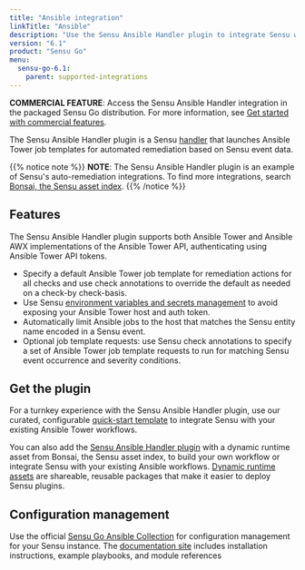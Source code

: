 ```yaml
---
title: "Ansible integration"
linkTitle: "Ansible"
description: "Use the Sensu Ansible Handler plugin to integrate Sensu with your existing Ansible workflows. Read about the features of Sensu's Ansible integration and learn how to get the plugin."
version: "6.1"
product: "Sensu Go"
menu: 
  sensu-go-6.1:
    parent: supported-integrations
---
```


**COMMERCIAL FEATURE**: Access the Sensu Ansible Handler integration in the packaged Sensu Go distribution.
For more information, see [Get started with commercial features][6].

The Sensu Ansible Handler plugin is a Sensu [handler][1] that launches Ansible Tower job templates for automated remediation based on Sensu event data.

{{% notice note %}}
**NOTE**: The Sensu Ansible Handler plugin is an example of Sensu's auto-remediation integrations.
To find more integrations, search [Bonsai, the Sensu asset index](https://bonsai.sensu.io/).
{{% /notice %}}

## Features

The Sensu Ansible Handler plugin supports both Ansible Tower and Ansible AWX implementations of the Ansible Tower API, authenticating using Ansible Tower API tokens.  

- Specify a default Ansible Tower job template for remediation actions for all checks and use check annotations to override the default as needed on a check-by check-basis.
- Use Sensu [environment variables and secrets management][9] to avoid exposing your Ansible Tower host and auth token.
- Automatically limit Ansible jobs to the host that matches the Sensu entity name encoded in a Sensu event.
- Optional job template requests: use Sensu check annotations to specify a set of Ansible Tower job template requests to run for matching Sensu event occurrence and severity conditions.

## Get the plugin

For a turnkey experience with the Sensu Ansible Handler plugin, use our curated, configurable [quick-start template][3] to integrate Sensu with your existing Ansible Tower workflows.

You can also add the [Sensu Ansible Handler plugin][4] with a dynamic runtime asset from Bonsai, the Sensu asset index, to build your own workflow or integrate Sensu with your existing Ansible workflows.
[Dynamic runtime assets][5] are shareable, reusable packages that make it easier to deploy Sensu plugins.

## Configuration management

Use the official [Sensu Go Ansible Collection][7] for configuration management for your Sensu instance.
The [documentation site][8] includes installation instructions, example playbooks, and module references


[1]: ../../../observability-pipeline/observe-process/handlers/
[2]: ../../../observability-pipeline/observe-process/handler-templates/
[3]: https://github.com/sensu-community/monitoring-pipelines/blob/latest/remediation/ansible-tower.yaml
[4]: https://bonsai.sensu.io/assets/sensu/sensu-ansible-handler
[5]: ../../assets
[6]: ../../../commercial/
[7]: https://github.com/sensu/sensu-go-ansible
[8]: https://sensu.github.io/sensu-go-ansible/
[9]: ../../../operations/manage-secrets/

